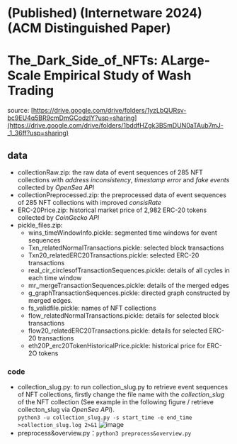 # (Published) (Internetware 2024) (ACM Distinguished Paper) 
# The_Dark_Side_of_NFTs: ALarge-Scale Empirical Study of Wash Trading
source: [https://drive.google.com/drive/folders/1yzLbQURsv-bc9EU4q5BR9cmDmGCodzlY?usp=sharing](https://drive.google.com/drive/folders/1bddfHZgk3BSmDUN0aTAub7mJ-_1_36ff?usp=sharing)
## data
* collectionRaw.zip: the raw data of event sequences of 285 NFT collections with *address inconsistency*, *timestamp error* and *fake events* collected by *OpenSea API*
* collectionPreprocessed.zip: the preprocessed data of event sequences of 285 NFT collections with improved *consisRate*
* ERC-20Price.zip: historical market price of 2,982 ERC-20 tokens collected by *CoinGecko API* 
* pickle_files.zip: 
  * wins_timeWindowInfo.pickle: segmented time windows for event sequences
  * Txn_relatedNormalTransactions.pickle: selected block transactions
  * Txn20_relatedERC20Transactions.pickle: selected ERC-20 transactions
  * real_cir_circlesofTransactionSequences.pickle: details of all cycles in each time window 
  * mr_mergeTransactionSequences.pickle: details of the merged edges 
  * g_graphTransactionSequences.pickle: directed graph constructed by merged edges.
  * fs_validfile.pickle: names of NFT collections
  * flow_relatedNormalTransactions.pickle: details for selected block transactions 
  * flow20_relatedERC20Transactions.pickle: details for selected ERC-20 transactions
  * eth20P_erc20TokenHistoricalPrice.pickle: historical price for ERC-2O tokens
### code
* collection_slug.py: to run collection_slug.py to retrieve event sequences of NFT collections, firstly change the file name with the *collection_slug* of the NFT collection (See example in the following figure / retrieve collecton_slug via *OpenSea API*).  
  `python3 -u collection_slug.py -s start_time -e end_time >collection_slug.log 2>&1`
![image](https://user-images.githubusercontent.com/128060644/228736139-732f90ef-27b4-4f12-b35c-2a0871a9cc2c.png)
* preprocess&overview.py：`python3 preprocess&overview.py`
